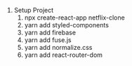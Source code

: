 1.  Setup Project
    1. npx create-react-app netflix-clone
    2. yarn add styled-components
    3. yarn add firebase
    4. yarn add fuse.js
    5. yarn add normalize.css
    6. yarn add react-router-dom
